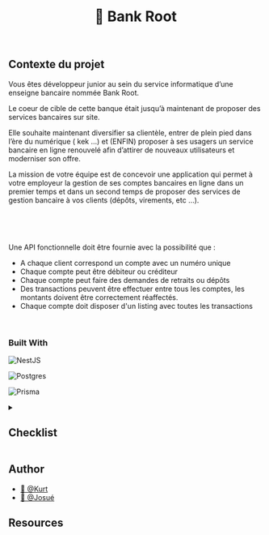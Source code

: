 

<h1 align="center"> 🏦 Bank Root</h1>

<br>

## Contexte du projet

Vous êtes développeur junior au sein du service informatique d’une enseigne bancaire nommée Bank Root.

Le coeur de cible de cette banque était jusqu’à maintenant de proposer des services bancaires sur site.

Elle souhaite maintenant diversifier sa clientèle, entrer de plein pied dans l’ère du numérique ( kek …) et (ENFIN) proposer à ses usagers un service bancaire en ligne renouvelé afin d’attirer de nouveaux utilisateurs et moderniser son offre.

La mission de votre équipe est de concevoir une application qui permet à votre employeur la gestion de ses comptes bancaires en ligne dans un premier temps et dans un second temps de proposer des services de gestion bancaire à vos clients (dépôts, virements, etc …).

​

​

Une API fonctionnelle doit être fournie avec la possibilité que :

- A chaque client correspond un compte avec un numéro unique
- Chaque compte peut être débiteur ou créditeur
- Chaque compte peut faire des demandes de retraits ou dépôts
- Des transactions peuvent être effectuer entre tous les comptes, les montants doivent être correctement réaffectés.
- Chaque compte doit disposer d'un listing avec toutes les transactions

<br>

### Built With

![NestJS](https://img.shields.io/badge/nestjs-%23E0234E.svg?style=for-the-badge&logo=nestjs&logoColor=white)

![Postgres](https://img.shields.io/badge/postgres-%23316192.svg?style=for-the-badge&logo=postgresql&logoColor=white)

![Prisma](https://img.shields.io/badge/Prisma-3982CE?style=for-the-badge&logo=Prisma&logoColor=white)

<details>
<summary><h2>Checklist</h2></summary>

- [x] **Choix de la méthodologie (Agile)**

- [x] **Créer un repo Github**

- [x] **Créer la structure du repo (Best practice)**

  - Dossier
    - [x] .config
    - [x] dep
    - [x] doc
    - [x] res
    - [x] samples
    - [x] tools
    - [x] build
    - [x] test
  - Fichier
    - [x] LICENCE.md
    - [x] README.md
    - [x] .gitattributes
    - [x] .gitignore
    - [x] .gitmodules
    - [x] .dockerignore

- [x] **Mise en place du Readme**

- [x] **Cadrage de la demande client**

  - [x] Contexte / Enjeux / Problèmatique
  - [x] Questions entretiens
  - [x] Persona
  - [x] Présentation (PowerPoint)
  - [x] Mail de suivie / Proposition stratégique

- [x] **Benchmark (Analyse de la concurence)**

- [x] **Spécification fonctionnelle**

  - [x] Règle de gestion
  - [x] UML
    - [x] Diagramme d'activité
    - [x] Use case
    - [x] Diagramme de séquence
    - [x] Diagramme de classe
  - [x] Merise
    - [x] MCD
    - [x] MLD
    - [x] MPD
  - [x] RBAC

- [x] **Epic**

  - [x] User Story
  - [x] Product backlog (Tâches)

- [x] **Jira**

- [x] **Rituels agiles**

  - [x] Sprint planning meeting
  - [x] Stand up meeting
  - [x] Sprint retrospective
  - [x] Sprint Review

- [x] **Démarrer les sprints**

</details>

## Author

- [:bust_in_silhouette: @Kurt](https://github.com/delannoykurt)
- [:bust_in_silhouette: @Josué](https://github.com/Rowada)


## Resources